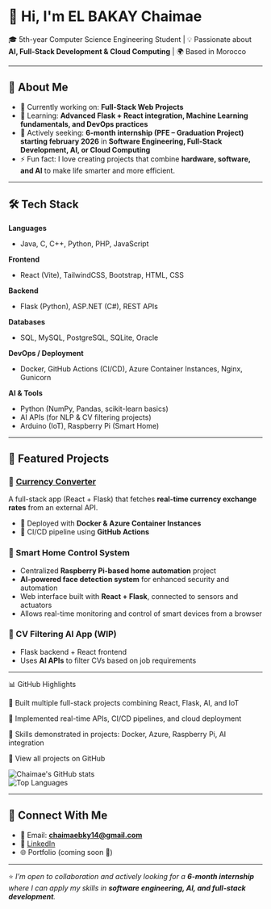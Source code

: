 # 👋 Hi, I'm EL BAKAY Chaimae  

🎓 5th-year Computer Science Engineering Student | 💡 Passionate about **AI, Full-Stack Development & Cloud Computing** | 🌍 Based in Morocco  

---

## 🌟 About Me  
- 🔭 Currently working on:  **Full-Stack Web Projects**  
- 🌱 Learning: **Advanced Flask + React integration, Machine Learning fundamentals, and DevOps practices**  
- 💼 Actively seeking: **6-month internship (PFE – Graduation Project) starting february 2026** in **Software Engineering, Full-Stack Development, AI, or Cloud Computing**  
- ⚡ Fun fact: I love creating projects that combine **hardware, software, and AI** to make life smarter and more efficient.  

---

## 🛠 Tech Stack  

**Languages**  
- Java, C, C++, Python, PHP, JavaScript  

**Frontend**  
- React (Vite), TailwindCSS, Bootstrap, HTML, CSS  

**Backend**  
- Flask (Python), ASP.NET (C#), REST APIs  

**Databases**  
- SQL, MySQL, PostgreSQL, SQLite, Oracle  

**DevOps / Deployment**  
- Docker, GitHub Actions (CI/CD), Azure Container Instances, Nginx, Gunicorn  

**AI & Tools**  
- Python (NumPy, Pandas, scikit-learn basics)  
- AI APIs (for NLP & CV filtering projects)  
- Arduino (IoT), Raspberry Pi (Smart Home)  


---

## 📌 Featured Projects  

### 🔹 [Currency Converter](https://github.com/chaimaebky/currencyConverter)  
A full-stack app (React + Flask) that fetches **real-time currency exchange rates** from an external API.  
- 🚀 Deployed with **Docker & Azure Container Instances**  
- 🔧 CI/CD pipeline using **GitHub Actions**  

### 🔹 Smart Home Control System  
- Centralized **Raspberry Pi-based home automation** project  
- **AI-powered face detection system** for enhanced security and automation  
- Web interface built with **React + Flask**, connected to sensors and actuators  
- Allows real-time monitoring and control of smart devices from a browser  
 

### 🔹 CV Filtering AI App (WIP)  
- Flask backend + React frontend  
- Uses **AI APIs** to filter CVs based on job requirements  

---

📊 GitHub Highlights

🔹 Built multiple full-stack projects combining React, Flask, AI, and IoT

🔹 Implemented real-time APIs, CI/CD pipelines, and cloud deployment

🔹 Skills demonstrated in projects: Docker, Azure, Raspberry Pi, AI integration

🔹 View all projects on GitHub 

![Chaimae's GitHub stats](https://github-readme-stats.vercel.app/api?username=chaimaebky&show_icons=true&theme=tokyonight)  
![Top Languages](https://github-readme-stats.vercel.app/api/top-langs/?username=chaimaebky&layout=compact&theme=tokyonight)  

---

## 🤝 Connect With Me  

- 📧 Email: **chaimaebky14@gmail.com**  
- 💼 [LinkedIn](https://www.linkedin.com/in/chaimae-el-bakay-499288304/)  
- 🌐 Portfolio (coming soon 🚀)  

---

⭐️ _I’m open to collaboration and actively looking for a **6-month internship** where I can apply my skills in **software engineering, AI, and full-stack development**._  
